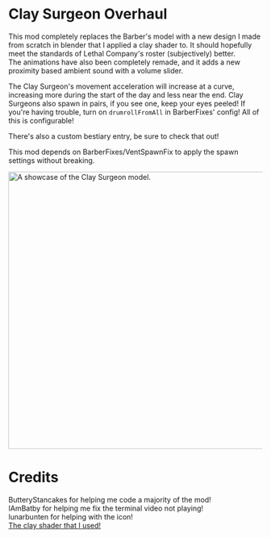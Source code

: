 
# Clay Surgeon Overhaul

This mod completely replaces the Barber's model with a new design I made from scratch in blender that I applied a clay shader to. It should hopefully meet the standards of Lethal Company's roster (subjectively) better. \
The animations have also been completely remade, and it adds a new proximity based ambient sound with a volume slider.

The Clay Surgeon's movement acceleration will increase at a curve, increasing more during the start of the day and less near the end. Clay Surgeons also spawn in pairs, if you see one, keep your eyes peeled! If you're having trouble, turn on ``drumrollFromAll`` in BarberFixes' config! All of this is configurable! 

There's also a custom bestiary entry, be sure to check that out!

This mod depends on BarberFixes/VentSpawnFix to apply the spawn settings without breaking.

<img title="Clay Surgeon" alt="A showcase of the Clay Surgeon model." src="https://i.imgur.com/K4iYz16.png" width="550">


# Credits

ButteryStancakes for helping me code a majority of the mod! \
IAmBatby for helping me fix the terminal video not playing! \
lunarbunten for helping with the icon! \
[The clay shader that I used!](https://blendswap.com/blend/29812)

